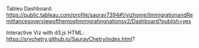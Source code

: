 Tableu Dashboard: https://public.tableau.com/profile/saurav7394#!/vizhome/ImmigrationandRemittancesoverviewofthemostimmigratingnationsv2/Dashboard?publish=yes

Interactive Viz with d3.js HTML: https://srvchetry.github.io/SauravChetry/index.html?
